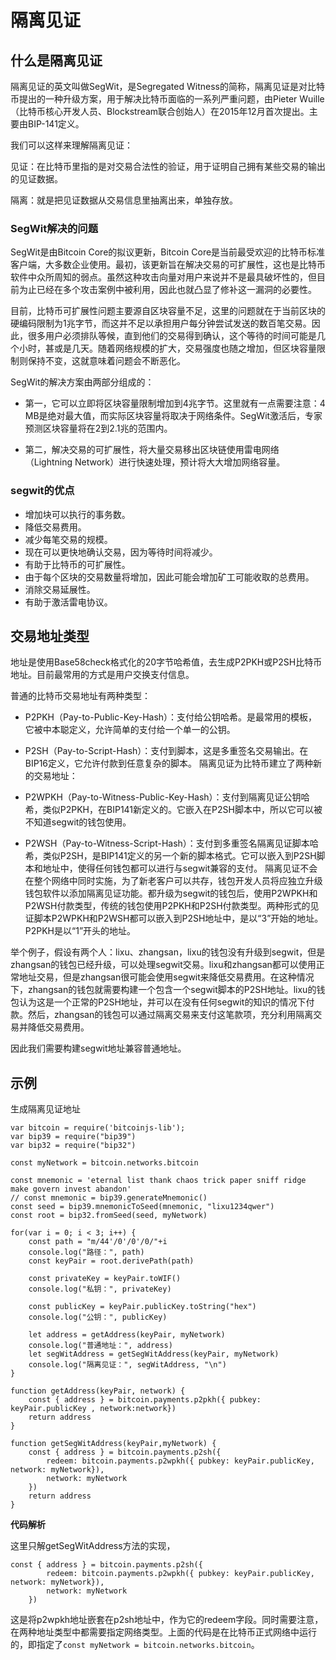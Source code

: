 # 隔离见证
## 什么是隔离见证
隔离见证的英文叫做SegWit，是Segregated Witness的简称，隔离见证是对比特币提出的一种升级方案，用于解决比特币面临的一系列严重问题，由Pieter Wuille（比特币核心开发人员、Blockstream联合创始人）在2015年12月首次提出。主要由BIP-141定义。

我们可以这样来理解隔离见证：

见证：在比特币里指的是对交易合法性的验证，用于证明自己拥有某些交易的输出的见证数据。

隔离：就是把见证数据从交易信息里抽离出来，单独存放。

### SegWit解决的问题
SegWit是由Bitcoin Core的拟议更新，Bitcoin Core是当前最受欢迎的比特币标准客户端，大多数企业使用。最初，该更新旨在解决交易的可扩展性，这也是比特币软件中众所周知的弱点。虽然这种攻击向量对用户来说并不是最具破坏性的，但目前为止已经在多个攻击案例中被利用，因此也就凸显了修补这一漏洞的必要性。

目前，比特币可扩展性问题主要源自区块容量不足，这里的问题就在于当前区块的硬编码限制为1兆字节，而这并不足以承担用户每分钟尝试发送的数百笔交易。因此，很多用户必须排队等候，直到他们的交易得到确认，这个等待的时间可能是几个小时，甚或是几天。随着网络规模的扩大，交易强度也随之增加，但区块容量限制则保持不变，这就意味着问题会不断恶化。

SegWit的解决方案由两部分组成的：

- 第一，它可以立即将区块容量限制增加到4兆字节。这里就有一点需要注意：4 MB是绝对最大值，而实际区块容量将取决于网络条件。SegWit激活后，专家预测区块容量将在2到2.1兆的范围内。

- 第二，解决交易的可扩展性，将大量交易移出区块链使用雷电网络（Lightning Network）进行快速处理，预计将大大增加网络容量。

### segwit的优点
- 增加块可以执行的事务数。
- 降低交易费用。
- 减少每笔交易的规模。
- 现在可以更快地确认交易，因为等待时间将减少。
- 有助于比特币的可扩展性。
- 由于每个区块的交易数量将增加，因此可能会增加矿工可能收取的总费用。
- 消除交易延展性。
- 有助于激活雷电协议。
## 交易地址类型
地址是使用Base58check格式化的20字节哈希值，去生成P2PKH或P2SH比特币地址。目前最常用的方式是用户交换支付信息。

普通的比特币交易地址有两种类型：

- P2PKH（Pay-to-Public-Key-Hash）：支付给公钥哈希。是最常用的模板，它被中本聪定义，允许简单的支付给一个单一的公钥。
- P2SH（Pay-to-Script-Hash）：支付到脚本，这是多重签名交易输出。在BIP16定义，它允许付款到任意复杂的脚本。
隔离见证为比特币建立了两种新的交易地址：

- P2WPKH（Pay-to-Witness-Public-Key-Hash）：支付到隔离见证公钥哈希，类似P2PKH，在BIP141新定义的。它嵌入在P2SH脚本中，所以它可以被不知道segwit的钱包使用。
- P2WSH（Pay-to-Witness-Script-Hash）：支付到多重签名隔离见证脚本哈希，类似P2SH，是BIP141定义的另一个新的脚本格式。它可以嵌入到P2SH脚本和地址中，使得任何钱包都可以进行与segwit兼容的支付。
隔离见证不会在整个网络中同时实施，为了新老客户可以共存，钱包开发人员将应独立升级钱包软件以添加隔离见证功能。都升级为segwit的钱包后，使用P2WPKH和P2WSH付款类型，传统的钱包使用P2PKH和P2SH付款类型。两种形式的见证脚本P2WPKH和P2WSH都可以嵌入到P2SH地址中，是以“3”开始的地址。P2PKH是以“1”开头的地址。

举个例子，假设有两个人：lixu、zhangsan，lixu的钱包没有升级到segwit，但是zhangsan的钱包已经升级，可以处理segwit交易。lixu和zhangsan都可以使用正常地址交易，但是zhangsan很可能会使用segwit来降低交易费用。在这种情况下，zhangsan的钱包就需要构建一个包含一个segwit脚本的P2SH地址。lixu的钱包认为这是一个正常的P2SH地址，并可以在没有任何segwit的知识的情况下付款。然后，zhangsan的钱包可以通过隔离交易来支付这笔款项，充分利用隔离交易并降低交易费用。

因此我们需要构建segwit地址兼容普通地址。

## 示例 
生成隔离见证地址
```
var bitcoin = require('bitcoinjs-lib');
var bip39 = require("bip39")
var bip32 = require("bip32")

const myNetwork = bitcoin.networks.bitcoin

const mnemonic = 'eternal list thank chaos trick paper sniff ridge make govern invest abandon'
// const mnemonic = bip39.generateMnemonic()
const seed = bip39.mnemonicToSeed(mnemonic, "lixu1234qwer")
const root = bip32.fromSeed(seed, myNetwork)

for(var i = 0; i < 3; i++) {
    const path = "m/44'/0'/0'/0/"+i
    console.log("路径：", path)
    const keyPair = root.derivePath(path)

    const privateKey = keyPair.toWIF()
    console.log("私钥：", privateKey)

    const publicKey = keyPair.publicKey.toString("hex")
    console.log("公钥：", publicKey)

    let address = getAddress(keyPair, myNetwork)
    console.log("普通地址：", address)
    let segWitAddress = getSegWitAddress(keyPair, myNetwork)
    console.log("隔离见证：", segWitAddress, "\n")
}

function getAddress(keyPair, network) {
    const { address } = bitcoin.payments.p2pkh({ pubkey: keyPair.publicKey , network:network})
    return address
}

function getSegWitAddress(keyPair,myNetwork) {
    const { address } = bitcoin.payments.p2sh({
        redeem: bitcoin.payments.p2wpkh({ pubkey: keyPair.publicKey, network: myNetwork}),
        network: myNetwork
    })
    return address
}
```
**代码解析**

这里只解getSegWitAddress方法的实现，
```
const { address } = bitcoin.payments.p2sh({
        redeem: bitcoin.payments.p2wpkh({ pubkey: keyPair.publicKey, network: myNetwork}),
        network: myNetwork
    })
```
这是将p2wpkh地址嵌套在p2sh地址中，作为它的redeem字段。同时需要注意，在两种地址类型中都需要指定网络类型。上面的代码是在比特币正式网络中运行的，即指定了`const myNetwork = bitcoin.networks.bitcoin`。
